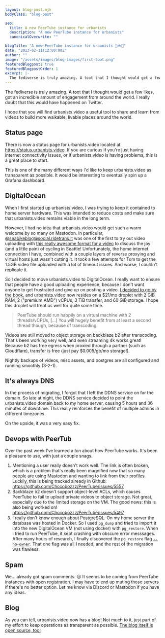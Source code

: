 ```yaml
---
layout: blog-post.njk
bodyClass: "blog-post"

seo:
  title: A new PeerTube instance for urbanists
  description: "A new PeerTube instance for urbanists"
  canonicalOverwrite: ""

blogTitle: "A new PeerTube instance for urbanists 🚶🚲🚊"
date: "2023-02-11T12:00:00Z"
author: ""
image: "/assets/images/blog-images/first-toot.png"
featuredBlogpost: true
featuredBlogpostOrder: 1
excerpt: |-
  The fediverse is truly amazing. A toot that I thought would get a few likes, got an incredible amount of engagement from around the world.
---
```


The fediverse is truly amazing. A toot that I thought would get a few likes, got an incredible amount of engagement from around the world. I really doubt that this would have happened on Twitter.

I hope that you will find urbanists.video a useful tool to share and learn from videos to build more walkable, livable places around the world.

## Status page

There is now a status page for urbanists.video located at https://status.urbanists.video. If you are curious if you're just having internet connectivity issues, or if urbanists.video is having problems, this is a great place to start.

This is one of the many different ways I'd like to keep urbanists.video as transparent as possible. It would be interesting to eventually spin up a Grafana dashboard.

## DigitalOcean

When I first started up urbanists.video, I was trying to keep it contained to home server hardware. This was intended to reduce costs and make sure that urbanists.video remains viable in the long term.

However, I had no idea that urbanists.video would get such a warm welcome by so many on Mastodon. In particular, [@seabikeblog@social.ridetrans.it](https://social.ridetrans.it/@seabikeblog) was one of the first to try out video uploading with [this really awesome format for a video](https://www.seattlebikeblog.com/2023/02/10/watch-bike-blogger-tries-to-fly-a-plane-above-seattle-again/) to discuss the joy (and a little pain) of cycling in Seattle! Unfortunately, the home internet connection I have, combined with a couple layers of reverse proxying and virtual hosts just wasn't cutting it. It took a few attempts for Tom to get the 1.5GB video file uploaded with a lot of timeout issues. And worse, I couldn't replicate it.

So I decided to move urbanists.video to DigitalOcean. I really want to ensure that people have a good uploading experience, because I don't want anyone to get frustrated and give up on posting a video. [I decided to go by the book](https://joinpeertube.org/en_US/faq#should-i-have-a-big-server-to-run-peertube), and urbanists.video now resides on a $21/mo droplet with 2 GiB RAM, 2 ("premium AMD") vCPUs, 3 TiB transfer, and 60 GiB storage. I hope this droplet will treat us well for quite some time.

> PeerTube should run happily on a virtual machine with 2 threads/vCPUs, [...] You will hugely benefit from at least a second thread though, because of transcoding.

Videos are still moved to object storage on backblaze b2 after transcoding. That's been working very well, and even streaming 4k works great! Because b2 has free egress when proxied through a partner (such as Cloudflare), transfer is free (just pay $0.005/gb/mo storage!).

Nightly backups of videos, misc assets, and postgres are all configured and running smoothly (3-2-1).

## It's always DNS

In the process of migrating, I forgot that I left the DDNS service on for the domain. So late at night, the DDNS service decided to point the urbanists.video domain back to my home server, causing 5 hours and 36 minutes of downtime. This really reinforces the benefit of multiple admins in different timezones.

On the upside, it was a very easy fix.

## Devops with PeerTub

Over the past week I've learned a _ton_ about how PeerTube works. It's been a pleasure to use, with just a couple snags.

1.  Mentioning a user really doesn't work well. The link is often broken, which is a problem that's really been magnified now that so many people are using Mastodon and wanting to link from their profiles. Luckily, this is being tracked already in Github: https://github.com/Chocobozzz/PeerTube/issues/5557
2.  Backblaze b2 doesn't support object-level ACLs, which causes PeerTube to fail to upload private videos to object storage. Not great, especially due to the limited storage on the VM. The good news: this is also being worked on! https://github.com/Chocobozzz/PeerTube/issues/5497
3.  I really don't know enough about PostgreSQL. On my home server the database was hosted in Docker. So I used `pg_dump` and tried to import it into the new DigitalOcean VM (not using docker) with `pg_restore`. When I tried to run PeerTube, it kept crashing with obscure error messsages. After many hours of research, I finally discovered the `pg_restore` flag [`--no-owner`](https://stackoverflow.com/a/31470664/1319878). That one flag was all I needed, and the rest of the migration was flawless.

## Spam

We... already got spam comments. 😢 It seems to be coming from PeerTube instances with open registration. I may have to end up muting those servers if there's no better option. Let me know via Discord or Mastodon if you have any ideas.

## Blog

As you can tell, urbanists.video now has a blog! Not much to it, just part of my effort to keep operations as transparent as possible. [The blog itself is open source, too!](https://github.com/urbanists-video/blog)
